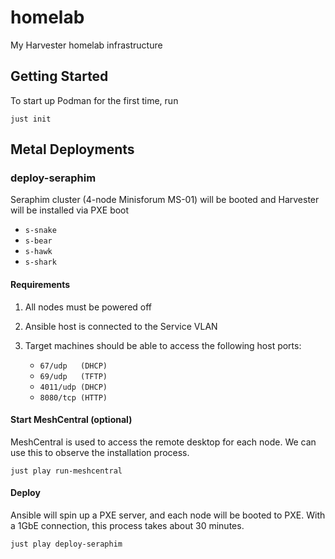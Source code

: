 # homelab

My Harvester homelab infrastructure

## Getting Started

To start up Podman for the first time, run

```
just init
```

## Metal Deployments

### deploy-seraphim

Seraphim cluster (4-node Minisforum MS-01) will be booted and Harvester will be installed via PXE boot

- `s-snake`
- `s-bear`
- `s-hawk`
- `s-shark`

#### Requirements

1. All nodes must be powered off
2. Ansible host is connected to the Service VLAN
3. Target machines should be able to access the following host ports:

    - `67/udp   (DHCP)`
    - `69/udp   (TFTP)`
    - `4011/udp (DHCP)`
    - `8080/tcp (HTTP)`

#### Start MeshCentral (optional)

MeshCentral is used to access the remote desktop for each node. We can use this to observe the installation process.

```
just play run-meshcentral
```

#### Deploy

Ansible will spin up a PXE server, and each node will be booted to PXE. With a 1GbE connection, this process takes about 30 minutes.

```
just play deploy-seraphim
```
